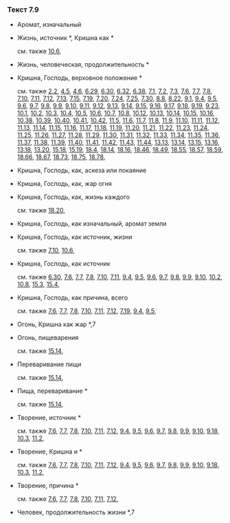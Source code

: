 ### Текст 7.9
	
- Аромат, изначальный

	
- Жизнь, источник \*, Кришна как \*

	см. также  [10.6](../10/1006.md), 
	
- Жизнь, человеческая, продолжительность \*

	
- Кришна, Господь, верховное положение \*

	см. также  [2.2](../02/0202.md),  [4.5](../04/0405.md),  [4.6](../04/0406.md),  [6.29](../06/0629.md),  [6.30](../06/0630.md),  [6.32](../06/0632.md),  [6.38](../06/0638.md),  [7.1](../07/0701.md),  [7.2](../07/0702.md),  [7.3](../07/0703.md),  [7.6](../07/0706.md),  [7.7](../07/0707.md),  [7.8](../07/0708.md),  [7.10](../07/0710.md),  [7.11](../07/0711.md),  [7.12](../07/0712.md),  [7.13](../07/0713.md),  [7.15](../07/0715.md),  [7.19](../07/0719.md),  [7.20](../07/0720.md),  [7.24](../07/0724.md),  [7.25](../07/0725.md),  [7.30](../07/0730.md),  [8.8](../08/0808.md),  [8.22](../08/0822.md),  [9.1](../09/0901.md),  [9.4](../09/0904.md),  [9.5](../09/0905.md),  [9.6](../09/0906.md),  [9.7](../09/0907.md),  [9.8](../09/0908.md),  [9.9](../09/0909.md),  [9.10](../09/0910.md),  [9.11](../09/0911.md),  [9.12](../09/0912.md),  [9.13](../09/0913.md),  [9.14](../09/0914.md),  [9.15](../09/0915.md),  [9.16](../09/0916.md),  [9.17](../09/0917.md),  [9.18](../09/0918.md),  [9.19](../09/0919.md),  [9.23](../09/0923.md),  [10.1](../10/1001.md),  [10.2](../10/1002.md),  [10.3](../10/1003.md),  [10.4](../10/1004.md),  [10.5](../10/1005.md),  [10.6](../10/1006.md),  [10.7](../10/1007.md),  [10.8](../10/1008.md),  [10.12](../10/1012.md),  [10.13](../10/1013.md),  [10.14](../10/1014.md),  [10.15](../10/1015.md),  [10.16](../10/1016.md),  [10.38](../10/1038.md),  [10.39](../10/1039.md),  [10.40](../10/1040.md),  [10.41](../10/1041.md),  [10.42](../10/1042.md),  [11.5](../11/1105.md),  [11.6](../11/1106.md),  [11.7](../11/1107.md),  [11.8](../11/1108.md),  [11.9](../11/1109.md),  [11.10](../11/1110.md),  [11.11](../11/1111.md),  [11.12](../11/1112.md),  [11.13](../11/1113.md),  [11.14](../11/1114.md),  [11.15](../11/1115.md),  [11.16](../11/1116.md),  [11.17](../11/1117.md),  [11.18](../11/1118.md),  [11.19](../11/1119.md),  [11.20](../11/1120.md),  [11.21](../11/1121.md),  [11.22](../11/1122.md),  [11.23](../11/1123.md),  [11.24](../11/1124.md),  [11.25](../11/1125.md),  [11.26](../11/1126.md),  [11.27](../11/1127.md),  [11.28](../11/1128.md),  [11.29](../11/1129.md),  [11.30](../11/1130.md),  [11.31](../11/1131.md),  [11.32](../11/1132.md),  [11.33](../11/1133.md),  [11.34](../11/1134.md),  [11.35](../11/1135.md),  [11.36](../11/1136.md),  [11.37](../11/1137.md),  [11.38](../11/1138.md),  [11.39](../11/1139.md),  [11.40](../11/1140.md),  [11.41](../11/1141.md),  [11.42](../11/1142.md),  [11.43](../11/1143.md),  [11.44](../11/1144.md),  [13.13](../13/1313.md),  [13.14](../13/1314.md),  [13.15](../13/1315.md),  [13.16](../13/1316.md),  [13.18](../13/1318.md),  [13.20](../13/1320.md),  [15.18](../15/1518.md),  [15.19](../15/1519.md),  [18.4](../18/1804.md),  [18.14](../18/1814.md),  [18.16](../18/1816.md),  [18.46](../18/1846.md),  [18.49](../18/1849.md),  [18.55](../18/1855.md),  [18.57](../18/1857.md),  [18.59](../18/1859.md),  [18.66](../18/1866.md),  [18.67](../18/1867.md),  [18.73](../18/1873.md),  [18.75](../18/1875.md),  [18.78](../18/1878.md), 
	
- Кришна, Господь, как, аскеза или покаяние

	
- Кришна, Господь, как, жар огня

	
- Кришна, Господь, как, жизнь каждого

	см. также  [18.20](../18/1820.md), 
	
- Кришна, Господь, как изначальный, аромат земли

	
- Кришна, Господь, как источник, жизни

	см. также  [7.10](../07/0710.md),  [10.6](../10/1006.md), 
	
- Кришна, Господь, как источник

	см. также  [6.30](../06/0630.md),  [7.6](../07/0706.md),  [7.7](../07/0707.md),  [7.8](../07/0708.md),  [7.10](../07/0710.md),  [7.11](../07/0711.md),  [9.4](../09/0904.md),  [9.5](../09/0905.md),  [9.6](../09/0906.md),  [9.7](../09/0907.md),  [9.8](../09/0908.md),  [9.9](../09/0909.md),  [9.10](../09/0910.md),  [10.2](../10/1002.md),  [10.8](../10/1008.md),  [15.3](../15/1503.md),  [15.4](../15/1504.md), 
	
- Кришна, Господь, как причина, всего

	см. также  [7.6](../07/0706.md),  [7.7](../07/0707.md),  [7.8](../07/0708.md),  [7.10](../07/0710.md),  [7.11](../07/0711.md),  [7.12](../07/0712.md),  [7.19](../07/0719.md),  [9.4](../09/0904.md),  [9.5](../09/0905.md), 
	
- Огонь, Кришна как жар \*,7

	
- Огонь, пищеварения

	см. также  [15.14](../15/1514.md), 
	
- Переваривание пищи

	см. также  [15.14](../15/1514.md), 
	
- Пища, переваривание \*

	см. также  [15.14](../15/1514.md), 
	
- Творение, источник \*

	см. также  [7.6](../07/0706.md),  [7.7](../07/0707.md),  [7.8](../07/0708.md),  [7.10](../07/0710.md),  [7.11](../07/0711.md),  [7.12](../07/0712.md),  [9.4](../09/0904.md),  [9.5](../09/0905.md),  [9.6](../09/0906.md),  [9.7](../09/0907.md),  [9.8](../09/0908.md),  [9.9](../09/0909.md),  [9.10](../09/0910.md),  [9.18](../09/0918.md),  [10.3](../10/1003.md),  [11.2](../11/1102.md), 
	
- Творение, Кришна и \*

	см. также  [7.6](../07/0706.md),  [7.7](../07/0707.md),  [7.8](../07/0708.md),  [7.10](../07/0710.md),  [7.11](../07/0711.md),  [7.12](../07/0712.md),  [9.4](../09/0904.md),  [9.5](../09/0905.md),  [9.6](../09/0906.md),  [9.7](../09/0907.md),  [9.8](../09/0908.md),  [9.9](../09/0909.md),  [9.10](../09/0910.md),  [9.18](../09/0918.md),  [10.3](../10/1003.md),  [11.2](../11/1102.md), 
	
- Творение, причина \*

	см. также  [7.6](../07/0706.md),  [7.7](../07/0707.md),  [7.8](../07/0708.md),  [7.10](../07/0710.md),  [7.11](../07/0711.md),  [7.12](../07/0712.md), 
	
- Человек, продолжительность жизни \*,7

